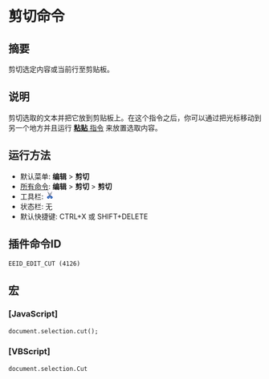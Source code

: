 # 剪切命令

## 摘要

剪切选定内容或当前行至剪贴板。

## 说明

剪切选取的文本并把它放到剪贴板上。在这个指令之后，你可以通过把光标移动到另一个地方并且运行 [**粘贴** 指令](edit_paste) 来放置选取内容。

## 运行方法

- 默认菜单: **编辑** \> **剪切**
- [所有命令](../tools/all_commands): **编辑** \> **剪切** \> **剪切**
- 工具栏: ![](../../images/cut.png)
- 状态栏: 无
- 默认快捷键: CTRL+X 或 SHIFT+DELETE

## 插件命令ID

```
EEID_EDIT_CUT (4126)
```

## 宏

### \[JavaScript\]

```
document.selection.cut();
```

### \[VBScript\]

```
document.selection.Cut
```
